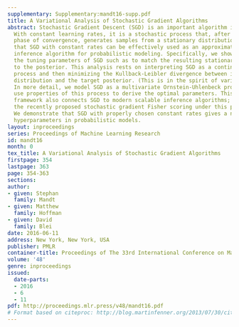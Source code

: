 ```yaml
---
supplementary: Supplementary:mandt16-supp.pdf
title: A Variational Analysis of Stochastic Gradient Algorithms
abstract: Stochastic Gradient Descent (SGD) is an important algorithm in machine learning.
  With constant learning rates, it is a stochastic process that, after an initial
  phase of convergence, generates samples from a stationary distribution. We show
  that SGD with constant rates can be effectively used as an approximate posterior
  inference algorithm for probabilistic modeling. Specifically, we show how to adjust
  the tuning parameters of SGD such as to match the resulting stationary distribution
  to the posterior. This analysis rests on interpreting SGD as a continuous-time stochastic
  process and then minimizing the Kullback-Leibler divergence between its stationary
  distribution and the target posterior. (This is in the spirit of variational inference.)
  In more detail, we model SGD as a multivariate Ornstein-Uhlenbeck process and then
  use properties of this process to derive the optimal parameters. This theoretical
  framework also connects SGD to modern scalable inference algorithms; we analyze
  the recently proposed stochastic gradient Fisher scoring under this perspective.
  We demonstrate that SGD with properly chosen constant rates gives a new way to optimize
  hyperparameters in probabilistic models.
layout: inproceedings
series: Proceedings of Machine Learning Research
id: mandt16
month: 0
tex_title: A Variational Analysis of Stochastic Gradient Algorithms
firstpage: 354
lastpage: 363
page: 354-363
sections: 
author:
- given: Stephan
  family: Mandt
- given: Matthew
  family: Hoffman
- given: David
  family: Blei
date: 2016-06-11
address: New York, New York, USA
publisher: PMLR
container-title: Proceedings of The 33rd International Conference on Machine Learning
volume: '48'
genre: inproceedings
issued:
  date-parts:
  - 2016
  - 6
  - 11
pdf: http://proceedings.mlr.press/v48/mandt16.pdf
# Format based on citeproc: http://blog.martinfenner.org/2013/07/30/citeproc-yaml-for-bibliographies/
---
```


